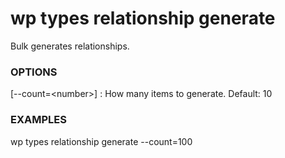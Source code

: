 # wp types relationship generate

Bulk generates relationships.

### OPTIONS

[\--count=&lt;number&gt;]
: How many items to generate. Default: 10

### EXAMPLES

   wp types relationship generate --count=100


